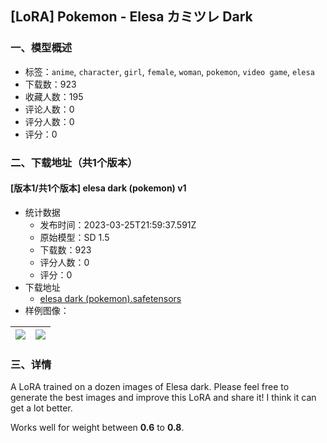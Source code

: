 ## [LoRA] Pokemon - Elesa カミツレ Dark
### 一、模型概述

- 标签：`anime`, `character`, `girl`, `female`, `woman`, `pokemon`, `video game`, `elesa`
- 下载数：923
- 收藏人数：195
- 评论人数：0
- 评分人数：0
- 评分：0

### 二、下载地址（共1个版本）

#### [版本1/共1个版本] elesa dark (pokemon) v1

- 统计数据
  - 发布时间：2023-03-25T21:59:37.591Z
  - 原始模型：SD 1.5
  - 下载数：923
  - 评分人数：0
  - 评分：0
- 下载地址
  - [elesa dark (pokemon).safetensors](https://civitai.com/api/download/models/12530)
- 样例图像：

| <img src="https://image.civitai.com/xG1nkqKTMzGDvpLrqFT7WA/b166f5f1-49e2-4a05-47d3-b15e98796000/width=450/120787.jpeg" /> | <img src="https://image.civitai.com/xG1nkqKTMzGDvpLrqFT7WA/5c880420-56a0-4ec8-8bdc-ae1161ef1c00/width=450/120789.jpeg" /> |
| ---- | ---- |


### 三、详情
<p>A LoRA trained on a dozen images of Elesa dark. Please feel free to generate the best images and improve this LoRA and share it! I think it can get a lot better.</p><p>Works well for weight between <strong>0.6</strong> to <strong>0.8</strong>.</p>